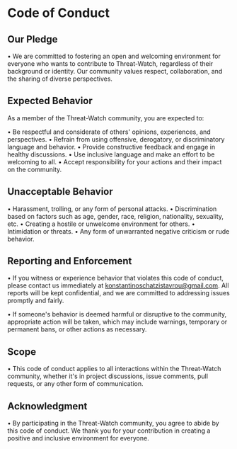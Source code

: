 # Code of Conduct

## Our Pledge

• We are committed to fostering an open and welcoming environment for everyone who wants to contribute to Threat-Watch, regardless of their background or identity. Our community values respect, collaboration, and the sharing of diverse perspectives.

## Expected Behavior

As a member of the Threat-Watch community, you are expected to:

• Be respectful and considerate of others' opinions, experiences, and perspectives.
• Refrain from using offensive, derogatory, or discriminatory language and behavior.
• Provide constructive feedback and engage in healthy discussions.
• Use inclusive language and make an effort to be welcoming to all.
• Accept responsibility for your actions and their impact on the community.

## Unacceptable Behavior

• Harassment, trolling, or any form of personal attacks.
• Discrimination based on factors such as age, gender, race, religion, nationality, sexuality, etc.
• Creating a hostile or unwelcome environment for others.
• Intimidation or threats.
• Any form of unwarranted negative criticism or rude behavior.

## Reporting and Enforcement

• If you witness or experience behavior that violates this code of conduct, please contact us immediately at konstantinoschatzistavrou@gmail.com. All reports will be kept confidential, and we are committed to addressing issues promptly and fairly.

• If someone's behavior is deemed harmful or disruptive to the community, appropriate action will be taken, which may include warnings, temporary or permanent bans, or other actions as necessary.

## Scope

• This code of conduct applies to all interactions within the Threat-Watch community, whether it's in project discussions, issue comments, pull requests, or any other form of communication.

## Acknowledgment

• By participating in the Threat-Watch community, you agree to abide by this code of conduct. We thank you for your contribution in creating a positive and inclusive environment for everyone.
